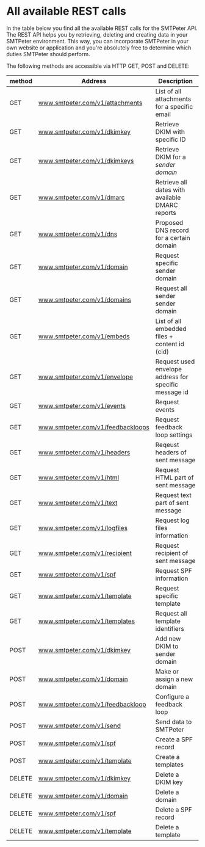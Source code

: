 # All available REST calls

In the table below you find all the available REST calls for the SMTPeter API.
The REST API helps you by retrieving, deleting and creating data in your
SMTPeter environment. This way, you can incorporate SMTPeter in your own
website or application and you're absolutely free to determine which duties 
SMTPeter should perform.

The following methods are accessible via HTTP GET, POST and DELETE:

| method         | Address                           | Description                                            |
|----------------|-----------------------------------|--------------------------------------------------------|
| GET            | www.smtpeter.com/v1/attachments   | List of all attachments for a specific email           |
| GET            | www.smtpeter.com/v1/dkimkey       | Retrieve DKIM with specific ID                         |
| GET            | www.smtpeter.com/v1/dkimkeys      | Retrieve DKIM for a *sender domain*                    |
| GET            | www.smtpeter.com/v1/dmarc         | Retrieve all dates with available DMARC reports        |
| GET            | www.smtpeter.com/v1/dns           | Proposed DNS record for a certain domain               |
| GET            | www.smtpeter.com/v1/domain        | Request specific sender domain                         |
| GET            | www.smtpeter.com/v1/domains       | Request all sender sender domain                       |
| GET            | www.smtpeter.com/v1/embeds        | List of all embedded files + content id (cid)          |
| GET            | www.smtpeter.com/v1/envelope      | Request used envelope address for specific message id  |
| GET            | www.smtpeter.com/v1/events        | Request events                                         |
| GET            | www.smtpeter.com/v1/feedbackloops | Request feedback loop settings                         |
| GET            | www.smtpeter.com/v1/headers       | Reqeust headers of sent message                        |
| GET            | www.smtpeter.com/v1/html          | Request HTML part of sent message                      |
| GET            | www.smtpeter.com/v1/text          | Request text part of sent message                      |
| GET            | www.smtpeter.com/v1/logfiles      | Request log files information                          |
| GET            | www.smtpeter.com/v1/recipient     | Request recipient of sent message                      |
| GET            | www.smtpeter.com/v1/spf           | Request SPF information                                |
| GET            | www.smtpeter.com/v1/template      | Request specific template                              |
| GET            | www.smtpeter.com/v1/templates     | Request all template identifiers                       |
| POST           | www.smtpeter.com/v1/dkimkey       | Add new DKIM to sender domain                          |
| POST           | www.smtpeter.com/v1/domain        | Make or assign a new domain                            |
| POST           | www.smtpeter.com/v1/feedbackloop  | Configure a feedback loop                              |
| POST           | www.smtpeter.com/v1/send          | Send data to SMTPeter                                  |
| POST           | www.smtpeter.com/v1/spf           | Create a SPF record                                    |
| POST           | www.smtpeter.com/v1/template      | Create a templates                                     |
| DELETE         | www.smtpeter.com/v1/dkimkey       | Delete a DKIM key                                      |
| DELETE         | www.smtpeter.com/v1/domain        | Delete a domain                                        |
| DELETE         | www.smtpeter.com/v1/spf           | Delete a SPF record                                    |
| DELETE         | www.smtpeter.com/v1/template      | Delete a template                                      |
